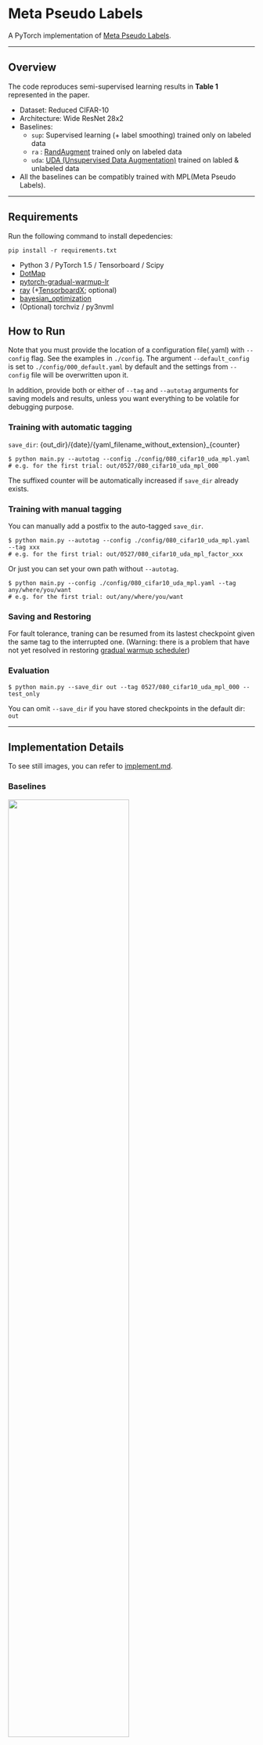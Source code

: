 # Meta Pseudo Labels
A PyTorch implementation of [Meta Pseudo Labels](https://arxiv.org/abs/2003.10580).

---

## Overview
The code reproduces semi-supervised learning results in **Table 1** represented in the paper.
* Dataset: Reduced CIFAR-10
* Architecture: Wide ResNet 28x2
* Baselines:
    * `sup`: Supervised learning (+ label smoothing) trained only on labeled data
    * `ra` : [RandAugment](https://arxiv.org/abs/1909.13719) trained only on labeled data
    * `uda`: [UDA (Unsupervised Data Augmentation)](https://arxiv.org/abs/1904.12848) trained on labled & unlabeled data
* All the baselines can be compatibly trained with MPL(Meta Pseudo Labels).
---
## Requirements
Run the following command to install depedencies:
```
pip install -r requirements.txt
```
* Python 3 / PyTorch 1.5 / Tensorboard / Scipy
* [DotMap](https://github.com/drgrib/dotmap)
* [pytorch-gradual-warmup-lr](https://github.com/ildoonet/pytorch-gradual-warmup-lr)
* [ray](https://github.com/ray-project/ray) (+[TensorboardX](https://github.com/lanpa/tensorboardX); optional)
* [bayesian_optimization](https://github.com/fmfn/BayesianOptimization)
* (Optional) torchviz / py3nvml

## How to Run
Note that you must provide the location of a configuration file(.yaml) with `--config` flag. See the examples in `./config`. The argument `--default_config` is set to `./config/000_default.yaml` by default and the settings from `--config` file will be overwritten upon it.

In addition, provide both or either of `--tag` and `--autotag` arguments for saving models and results, unless you want everything to be volatile for debugging purpose.

### Training with automatic tagging
`save_dir`: {out_dir}/{date}/{yaml_filename_without_extension}_{counter}
```
$ python main.py --autotag --config ./config/080_cifar10_uda_mpl.yaml
# e.g. for the first trial: out/0527/080_cifar10_uda_mpl_000
```
The suffixed counter will be automatically increased if `save_dir` already exists.

### Training with manual tagging
You can manually add a postfix to the auto-tagged `save_dir`.
```
$ python main.py --autotag --config ./config/080_cifar10_uda_mpl.yaml --tag xxx
# e.g. for the first trial: out/0527/080_cifar10_uda_mpl_factor_xxx
```
Or just you can set your own path without `--autotag`.
```
$ python main.py --config ./config/080_cifar10_uda_mpl.yaml --tag any/where/you/want
# e.g. for the first trial: out/any/where/you/want
```
### Saving and Restoring
For fault tolerance, traning can be resumed from its lastest checkpoint given the same tag to the interrupted one. (Warning: there is a problem that have not yet resolved in restoring [gradual warmup scheduler](https://github.com/ildoonet/pytorch-gradual-warmup-lr))

### Evaluation
```
$ python main.py --save_dir out --tag 0527/080_cifar10_uda_mpl_000 --test_only
```
You can omit `--save_dir` if you have stored checkpoints in the default dir: `out`

---
## Implementation Details
To see still images, you can refer to [implement.md](./implement.md).
### Baselines
<img src = "./figures/00_baseline.gif" width="70%">

To minimize duplicated code lines, baselines are implemented in a way where they share pipelines with the others as much as possible. Basically, there exists two model templates which is represented as `model A` and `model B`, which can be alternatively replaced by 'student' or 'teacher' in MPL.  Baseline models take the place of `model A` and can be considered as stand-alone **student** model. This design choice was made to ease the reproduction of their incremental hyperparameter search scheme described in the parer.

### Baselines + MPL
<img src = "./figures/10_baseline_mpl.gif" width="70%">

When MPL comes on the stage, you `model A` who was previously taking a role of a student will now be the teacher while keeping the same augmentation pipelines tagged along with it. Then `model B` will be the new student who never sees the labeled data but only the guides the teacher offers. Note that you always evaluate the student after the training ends regardless of whether its MPL or non-MPL model.

### Two Phases Training of MPL
<img src = "./figures/20_two_phases.gif" width="70%">

At each training step, in turn, we train student and teacher as described in the paper. The only thing we have to take caution is that when student is updated according to the guidance of the teacher, it has to create computational graphs of that updating operation, which is not the case in general, in preparation for backpropagating the signal down to the teacher afterwards.

### Loss Functions ###
|  |Supervised | Supervised <br>+ **MPL** | RandAug | RandAug <br>+ **MPL** | UDA | UDA <br>+ **MPL** |
|--|:---:|:---:|:---:|:---:|:---:|:---:|
| xs | sup_loss (S*) | sup_loss (T) <br> mpl_loss (T) | sup_loss(S*) | sup_loss(T) <br> mpl_loss(T) | sup_loss(S*) | sup_loss(T) <br> mpl_loss(T) |
| xu | x | mpl_loss(S)| x | mpl_loss(S) | cnst_loss(S*) | mpl_loss(S) <br> cnst_loss(T) |

* `xs`: labeled data for supervised learning
* `xu`: unlabeled data for unsupervised learning
* `sup_loss` : supervised loss
    * for UDA : `model.losses.TrainingSignalAnnealingCELoss` (TSA scheduling)
    * for the rest: `model.losses.LabelSmoothableCELoss` (with label smoothing if needed)
* `cnst_loss`: consistency loss in UDA.
    * `model.losses.ConsistencyKLDLoss`
* `mpl_loss` : student and teacher training loss in MPL
    * for teacher: `model.losses.LabelSmoothableCELoss`
    * for student: `model.losses.SoftLabelCEWithLogitsLoss`
* `S`, `T`: losses for training the student and the teacher, respectively.
* `S*`: For the standard model that is not really the student but considered as it is.

### Augmentations ###
|  |Supervised | Supervised <br>+ **MPL** | RandAug | RandAug <br>+ **MPL** | UDA | UDA <br>+ **MPL** |
|--|:---:|:---:|:---:|:---:|:---:|:---:|
| xs | (default) | (default) | RandAug <br> (+ default) | RandAug <br> (+ default) | (default) | (default) |
| xu | x | x | x | x | RandAug <br> (+ default) | RandAug <br> (+ default) |

* `xs`, `xu`: ditto.
* `default`: minimal augmentations used in previous works. (crop + horizontal flip)
    * `augment.DefaultAugment`
* `cutout` can also be included at the end.
    * `augment.CutoutAugment`
* `RandAug`: RandAugment
    * `augment.RandAugment`

---

## Result (in progress)

You can find model snapshots, log, TF record and everything at: [Google Drive](https://drive.google.com/drive/folders/1ZSpM2VxjG76pa-WHaUlenTDGdv_RvScZ?usp=sharing)

| WResNet 28x2          | Paper (top-1)         | Our (top-1)           |
|-----------------------|----------------------:|----------------------:|
| Supervised            | 82.14 &plusmn; 0.25   | 81.22%                |
| Label Smoothing       | 82.21 &plusmn; 0.18   | 80.88%                |
| Supervised + **MPL**  | 83.71 &plusmn; 0.21   | 82.63%                |
| RandAugment           | 85.53 &plusmn; 0.25   | 84.64%                |
| RandAugment + **MPL** | 87.55 &plusmn; 0.14   | Ongoing               |
| UDA                   | 94.53 &plusmn; 0.18   | Ongoing               |
| UDA + **MPL**         | 96.11 &plusmn; 0.07   | Ongoing               |

- We tuned the hyperparameters from scratch, not following the incremental method described in the paper. We allow the same resource for every methods, i.e. 256 trials using the same search algorithm as described in **Features** section. You can see the tuned hyperparameters in .yaml files in `./config`.
- It is highly likely that result of following experiments on `RandAugment` improve more. In the last experiment, we set training steps to be 100K which seemed to be too short as the performance improved even a few steps before the training steps ran out.
- As of this writing `RandAugment + MPL` is outperforming `RandAugment` with significant margin, specifically, at step 15500, **74.25%** without MPL and **77.04%** with MPL.
- Experiments on `UDA` is still ongoing. We found a bug in the code and had it fixed, so we have to re-tune hyperparameters, which will take hours. We found that UDA baseline outperformed the rest in despite of the incomplete settings, and hope that UDA + MLP will perform even better. A question of time.

---

## Findings and Future Work
- **Lable Smoothing** does not seem to contribute at all and even harms the performances sometimes. When we searched the hyperparameters within relatively wide ranges, the estimated value was even an order of magnitude smaller than the reasonable start point 0.1.
- In the paper, they scaled both number of labeled data and training steps down to 10% for cost efficiency. However, in our conditions, those parameters found in the reduced scale did not extend to the full scale scenario.
- With the `Supervised` baseline, even if we cut the MPL gradient coming toward the teacher, the student shows comparable performance compared to the MPL-driven version. Need to do some ablation tests to validate the effect of MPL gradient apart from knowledge distillation relying on the UDA-augmented teacher. Also, we should see that whether its performance gain merely comes from its doubled complexity or from its own excellence.
- When we tuned **sharpening prediction** techniques of UDA along with **TSA** scheduling, in the aforementioned reduced scale, model ended up learning myopic strategy in which model did not make little efforts to sharpen its prediction. As TSA impedes the model to learn from labeled data at the early stage of the training, there could be no point of strongly relying on its own confidence. The **cosine decaying** of learning rate can also distort the tuning result for a similar reason.
- For in-depth study, we should analysis the behavior of both teacher and student with respect to labeled and unlabeled data, and in which way the teacher is actually guiding the student.

---

## Features
### Gradient-of-gradient Traceable Module Parameters
With the standard PyTorch APIs, model parameters cannot keep track of `grad_fn` since `torch.nn.Parameter` is not meant to be a non-leaf tensor. One could be able to build models with normal tensors and functions in `torch.nn.functional` with one's own hands, yet it might be quite painful when their complexities are large enough. To bypass this, we use a simple trick where `torch.nn.Parameter` of the module is switched over to `torch.Tensor`. Thus, it can retain computational graphs for second order gradients while not losing compatibility with `torch.nn.Module`.

### Module Optimizer
We cannot use subclasses of `torch.optim.Opimizer` along with the trick aforementioned for two reasons: 1) they cannot build graphs of 'gradient descent of gradient descent' since `.step()` is decorated with `torch.no_grad()`, 2) even if they could, they keep references of given parameters and update them with in-place assignments, which hinders second order graph building as well. To tackle this issue, we use novel optimizers that posses the references of modules so that it can directly modify the parameters without relying on in-place operation.
```Python
from optim.sgd import SGD
optim = SGD([{'module': model.base},
             {'module': model.classifier, 'lr': 1e-3}
            ], lr=1e-2, momentum=0.9)
```

### Preprocessing RandAugment in UDA
By setting `uda.preproc_epochs` to an integer larger than 0 in the .yaml configuration file, you can simulate the RandAugment results during that amount of epochs and save them in the disk. As many workers as specified by `uda.preproc_workers` will be involved to pay reasonable portion (but not all) of the total augmentation cost in advance instead of amortizing it at each instance sampling. (Yet, no speed gain probably from slow file I/O in HDD.)

### Hyperparameter Tunning using RAY
You can run hyperparameter tuning with the command:
```
$ python tune.py --autotag --config ./config/080_cifar10_uda_mpl.yaml
```
The result will be saved via a file stream if you specified any type of tags. The constraints of the search algorithm has to be set in the .yaml configuration file under the key `tune`. We use [Ray framework](https://github.com/ray-project/ray) under the hood with Bayesian search algorithm and Asyncronous HyperBand scheduler. See the [Ray documentation](https://docs.ray.io/en/master/) for details.

### GPU Profiling
This project includes a GPU memory profiler for debugging OOM problems.
If you assign a GPU ID to the environment variable `$(DEBUG_DEVICE)`, the model will be uploaded to that GPU while tracing its usuage throughout the iterations.
```
$ DEBUG_DEVICE=0 python train.py --config ./config/080_cifar10_uda_mpl.yaml
```
It is recommended to consider [pytorch_memlab](https://github.com/Stonesjtu/pytorch_memlab/blob/master/README.md) for the same purpose.
#### Global Trace
```python
from gpu_profile import GPUProfiler

gpu_profiler = GPUProfiler.instance(
  gpu_id=int(os.environ['DEBUG_DEVICE']),
  tensor_sizes=False,   # shows new and deleted tensor
  ignore_external=True, # ignore trace calls from out of the project
  show_diff_only=True,  # print only when memory ususage differs
  console_out=True,     # activate console output besides the default file logging.
  white_list=['optim.units'],  # restrict the scope into {module_name}.{function_name}
  black_list=['optim.units.test'],   # the ones you want to exclude from the scope
  info_arg_names=['step', 'n'],      # local variables you want to check
  condition={'step': lambda step: step == 2},  # additional break condition
  )
gpu_profiler.global_set_trace()
```
#### Local Trace
```python
# other_module.py
import get_data, model, criterion
from gpu_profile import GPUProfiler

x = get_data()
# GPUProfiler is a singleton class   
# that can be called globally after once being initialized
with GPUProfiler.get_instance():
    y = model(x)
loss = criterion(y_pred, y)
```
---

## Trouble Shooting
- When you assign a new tensor to an existing tensor, make sure `__del__` of `.grad` to be called before its tensor's is called. In usual cases, one would not bother, but here we are dealing with `.grad` with `grad_fn`. It seems that destructing those multi-level references could not be treated properly, which can lead to dreadful GPU memory leaks.
